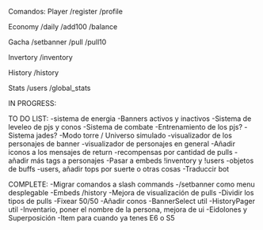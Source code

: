 Comandos:
Player
/register
/profile

Economy
/daily
/add100
/balance

Gacha
/setbanner
/pull 
/pull10

Invertory
/inventory

History
/history

Stats
/users 
/global_stats


IN PROGRESS:


TO DO LIST:
-sistema de energia
-Banners activos y inactivos
-Sistema de leveleo de pjs y conos
-Sistema de combate
-Entrenamiento de los pjs?
-Sistema jades?
-Modo torre / Universo simulado
-visualizador de los personajes de banner
-visualizador de personajes en general
-Añadir iconos a los mensajes de return
-recompensas por cantidad de pulls
-añadir más tags a personajes
-Pasar a embeds !inventory y !users
-objetos de buffs
-users, añadir tops por suerte o otras cosas
-Traduccir bot

COMPLETE:
-Migrar comandos a slash commands
-/setbanner como menu desplegable
-Embeds /history
-Mejora de visualización de pulls
-Dividir los tipos de pulls
-Fixear 50/50
-Añadir conos
-BannerSelect util
-HistoryPager util
-Inventario, poner el nombre de la persona, mejora de ui
-Eidolones y Superposición
-Item para cuando ya tenes E6 o S5
